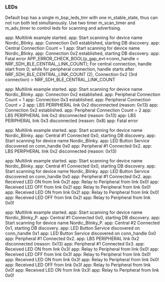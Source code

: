 ### LEDs
Default bsp has a single m_bsp_leds_tmr with one m_stable_state, thus can not run both led simultanously.
Use two timer m_scan_timer and m_adv_timer to control leds for scanning and advertising.


<info> app: Multilink example started.
<info> app: Start scanning for device name Nordic_Blinky.
<info> app: Connection 0x0 established, starting DB discovery.
<info> app: Central Connection Count = 1
<info> app: Start scanning for device name Nordic_Blinky.
<info> app: Connection 0x2 established, starting DB discovery.
<error> app: Fatal error
APP_ERROR_CHECK_BOOL(p_gap_evt->conn_handle < NRF_SDH_BLE_CENTRAL_LINK_COUNT);
For central connection, handle start from 0; 
while for peripheral connection, handle starts after NRF_SDH_BLE_CENTRAL_LINK_COUNT (2),
Connection 0x2 (3rd connection) > NRF_SDH_BLE_CENTRAL_LINK_COUNT


<info> app: Multilink example started.
<info> app: Start scanning for device name Nordic_Blinky.
<info> app: Connection 0x2 established.
<info> app: Peripheral Connection Count = 1
<info> app: Connection 0x3 established.
<info> app: Peripheral Connection Count = 2
<info> app: LBS PERIPHERAL link 0x2 disconnected (reason: 0x13)
<info> app: Connection 0x2 established.
<info> app: Peripheral Connection Count = 2
<info> app: LBS PERIPHERAL link 0x2 disconnected (reason: 0x13)
<info> app: LBS PERIPHERAL link 0x3 disconnected (reason: 0x8)
<error> app: Fatal error

<info> app: Multilink example started.
<info> app: Start scanning for device name Nordic_Blinky.
<info> app: Central #1 Connected 0x0, starting DB discovery.
<info> app: Start scanning for device name Nordic_Blinky.
<info> app: LED Button Service discovered on conn_handle 0x0
<info> app: Peripheral #1 Connected 0x2.
<info> app: LBS PERIPHERAL link 0x2 disconnected (reason: 0x13)

<info> app: Multilink example started.
<info> app: Start scanning for device name Nordic_Blinky.
<info> app: Central #1 Connected 0x0, starting DB discovery.
<info> app: Start scanning for device name Nordic_Blinky.
<info> app: LED Button Service discovered on conn_handle 0x0
<info> app: Peripheral #1 Connected 0x2.
<info> app: Received LED ON from link 0x2!
<info> app: Relay to Peripheral from link 0x0!
<info> app: Received LED OFF from link 0x2!
<info> app: Relay to Peripheral from link 0x0!
<info> app: Received LED ON from link 0x2!
<info> app: Relay to Peripheral from link 0x0!
<info> app: Received LED OFF from link 0x2!
<info> app: Relay to Peripheral from link 0x0!

<info> app: Multilink example started.
<info> app: Start scanning for device name Nordic_Blinky_P.
<info> app: Central #1 Connected 0x0, starting DB discovery.
<info> app: Start scanning for device name Nordic_Blinky_P.
<info> app: Central #2 Connected 0x1, starting DB discovery.
<info> app: LED Button Service discovered on conn_handle 0x1
<info> app: LED Button Service discovered on conn_handle 0x0
<info> app: Peripheral #1 Connected 0x2.
<info> app: LBS PERIPHERAL link 0x2 disconnected (reason: 0x13)
<info> app: Peripheral #1 Connected 0x3.
<info> app: Received LED ON from link 0x3!
<info> app: Relay to Peripheral from link 0x0!
<info> app: Received LED OFF from link 0x3!
<info> app: Relay to Peripheral from link 0x0!
<info> app: Received LED ON from link 0x3!
<info> app: Relay to Peripheral from link 0x0!
<info> app: Received LED OFF from link 0x3!
<info> app: Relay to Peripheral from link 0x0!
<info> app: Received LED ON from link 0x3!
<info> app: Relay to Peripheral from link 0x0!
